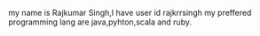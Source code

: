 my name is Rajkumar Singh,I have user id rajkrrsingh 
my preffered programming lang are java,pyhton,scala and ruby.

